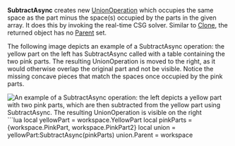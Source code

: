 **SubtractAsync** creates new [UnionOperation](https://developer.roblox.com/en-us/api-reference/class/UnionOperation) which occupies the same space as the part minus the space(s) occupied by the parts in the given array. It does this by invoking the real-time CSG solver. Similar to [Clone](https://developer.roblox.com/en-us/api-reference/function/Instance/Clone), the returned object has no [Parent](https://developer.roblox.com/en-us/api-reference/property/Instance/Parent) set.

The following image depicts an example of a SubtractAsync operation: the yellow part on the left has SubtractAsync called with a table containing the two pink parts. The resulting UnionOperation is moved to the right, as it would otherwise overlap the original part and not be visible. Notice the missing concave pieces that match the spaces once occupied by the pink parts.

![An example of a SubtractAsync operation: the left depicts a yellow part with two pink parts, which are then subtracted from the yellow part using SubtractAsync. The resulting UnionOperation is visible on the right](https://developer.roblox.com/assets/bltd7903ce5973c2f8e/BasePart.SubtractAsync.png)```lua
local yellowPart = workspace.YellowPart
local pinkParts = {workspace.PinkPart, workspace.PinkPart2}
local union = yellowPart:SubtractAsync(pinkParts)
union.Parent = workspace
```